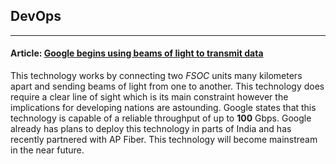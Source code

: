 ## DevOps
------



#### Article: [Google begins using beams of light to transmit data](https://x.company/projects/fsoc/)




This technology works by connecting two _FSOC_ units many kilometers apart and sending beams of light from one to another. 
This technology does require a clear line of sight which is its main constraint however the implications for developing
nations are astounding. Google states that this technology is capable of a reliable throughput of up to __100__ Gbps.
Google already has plans to deploy this technology in parts of India and has recently partnered with AP Fiber. This 
technology will become mainstream in the near future.
